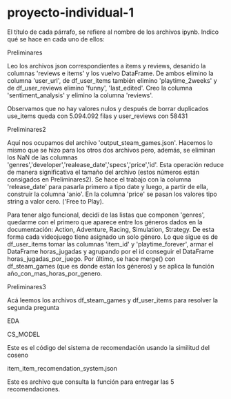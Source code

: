 # proyecto-individual-1

El título de cada párrafo, se refiere al nombre de los archivos ipynb.  Indico qué se hace en cada uno de ellos:

Preliminares

Leo los archivos json correspondientes a items y reviews, desanido la columnas 'reviews e items' y   los vuelvo DataFrame.  De ambos elimino la columna 'user_url', de df_user_items también elimino 'playtime_2weeks' y de df_user_reviews elimino 'funny', 'last_edited'.  Creo la columna 'sentiment_analysis' y elimino la columna 'reviews'.

Observamos que no hay valores nulos y después de borrar duplicados use_items queda con 5.094.092 filas y user_reviews con 58431

Preliminares2

Aquí nos ocupamos del archivo 'output_steam_games.json'.  Hacemos lo mismo que se hizo para los otros dos archivos pero, además, se eliminan
los NaN de las columnas 'genres','developer','realease_date','specs','price','id'.  Esta operación reduce de manera significativa el tamaño
del archivo (estos números están consigados en Preliminares2). Se hace el trabajo con la columna 'release_date' para pasarla primero a tipo date
y luego, a partir de ella, construir la columna 'anio'.  En la columna 'price' se pasan los valores tipo string a valor cero. ('Free to Play).

Para tener algo funcional, decidí de las listas que componen 'genres', quedarme con el primero que aparece entre los géneros dados en la 
documentación: Action, Adventure, Racing, Simulation, Strategy.  De esta forma cada videojuego tiene asignado un solo género.  Lo que sigue es de  df_user_items  tomar las columnas 'item_id' y 'playtime_forever', armar el DataFrame horas_jugadas y agrupando por el id conseguir el DataFrame horas_jugadas_por_juego.  Por último, se hace merge() con df_steam_games (que es donde están los géneros) y se aplica la función
año_con_mas_horas_por_genero.

Preliminares3

Acá leemos los archivos df_steam_games y df_user_items para resolver la segunda pregunta

EDA

CS_MODEL

Este es el código del sistema de recomendación usando la similitud del coseno

item_item_recomendation_system.json

Este es archivo que consulta la función para entregar las 5 recomendaciones.